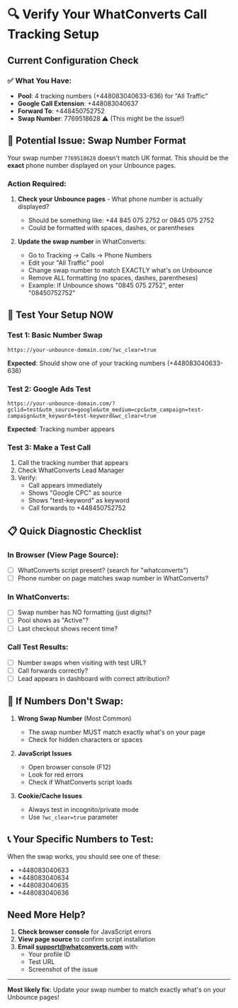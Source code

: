 # 🔍 Verify Your WhatConverts Call Tracking Setup

## Current Configuration Check

### ✅ What You Have:
- **Pool**: 4 tracking numbers (+448083040633-636) for "All Traffic"
- **Google Call Extension**: +448083040637
- **Forward To**: +448450752752
- **Swap Number**: 7769518628 ⚠️ (This might be the issue!)

## 🚨 Potential Issue: Swap Number Format

Your swap number `7769518628` doesn't match UK format. This should be the **exact** phone number displayed on your Unbounce pages.

### Action Required:
1. **Check your Unbounce pages** - What phone number is actually displayed?
   - Should be something like: +44 845 075 2752 or 0845 075 2752
   - Could be formatted with spaces, dashes, or parentheses

2. **Update the swap number** in WhatConverts:
   - Go to Tracking → Calls → Phone Numbers
   - Edit your "All Traffic" pool
   - Change swap number to match EXACTLY what's on Unbounce
   - Remove ALL formatting (no spaces, dashes, parentheses)
   - Example: If Unbounce shows "0845 075 2752", enter "08450752752"

## 🧪 Test Your Setup NOW

### Test 1: Basic Number Swap
```
https://your-unbounce-domain.com/?wc_clear=true
```
**Expected**: Should show one of your tracking numbers (+448083040633-636)

### Test 2: Google Ads Test
```
https://your-unbounce-domain.com/?gclid=test&utm_source=google&utm_medium=cpc&utm_campaign=test-campaign&utm_keyword=test-keyword&wc_clear=true
```
**Expected**: Tracking number appears

### Test 3: Make a Test Call
1. Call the tracking number that appears
2. Check WhatConverts Lead Manager
3. Verify:
   - Call appears immediately
   - Shows "Google CPC" as source
   - Shows "test-keyword" as keyword
   - Call forwards to +448450752752

## 📋 Quick Diagnostic Checklist

### In Browser (View Page Source):
- [ ] WhatConverts script present? (search for "whatconverts")
- [ ] Phone number on page matches swap number in WhatConverts?

### In WhatConverts:
- [ ] Swap number has NO formatting (just digits)?
- [ ] Pool shows as "Active"?
- [ ] Last checkout shows recent time?

### Call Test Results:
- [ ] Number swaps when visiting with test URL?
- [ ] Call forwards correctly?
- [ ] Lead appears in dashboard with correct attribution?

## 🔧 If Numbers Don't Swap:

1. **Wrong Swap Number** (Most Common)
   - The swap number MUST match exactly what's on your page
   - Check for hidden characters or spaces

2. **JavaScript Issues**
   - Open browser console (F12)
   - Look for red errors
   - Check if WhatConverts script loads

3. **Cookie/Cache Issues**
   - Always test in incognito/private mode
   - Use `?wc_clear=true` parameter

## 📞 Your Specific Numbers to Test:

When the swap works, you should see one of these:
- +448083040633
- +448083040634
- +448083040635
- +448083040636

## Need More Help?

1. **Check browser console** for JavaScript errors
2. **View page source** to confirm script installation
3. **Email support@whatconverts.com** with:
   - Your profile ID
   - Test URL
   - Screenshot of the issue

---

**Most likely fix**: Update your swap number to match exactly what's on your Unbounce pages!